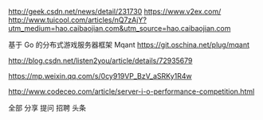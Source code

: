 http://geek.csdn.net/news/detail/231730
https://www.v2ex.com/
http://www.tuicool.com/articles/nQ7zAjY?utm_medium=hao.caibaojian.com&utm_source=hao.caibaojian.com

基于 Go 的分布式游戏服务器框架 Mqant
https://git.oschina.net/plug/mqant

http://blog.csdn.net/listen2you/article/details/72935679

https://mp.weixin.qq.com/s/0cy919VP_BzV_aSRKy1R4w

http://www.codeceo.com/article/server-i-o-performance-competition.html


全部 分享 提问  招聘  头条